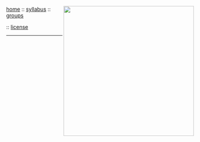 <div class=wrapper>
<img align=right width=350 src=mu.png>
<p>
<a href="index.html">home</a>
:: <a href="syllabus.html">syllabus</a>
:: <a href="groups.html">groups</a>  </p>
:: <a href="https://github.com/txt/aa24/blob/main/LICENSE.md.html">license</a>  </p>
<hr>


